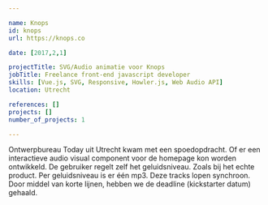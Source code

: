 ```yaml
---

name: Knops
id: knops
url: https://knops.co

date: [2017,2,1]

projectTitle: SVG/Audio animatie voor Knops
jobTitle: Freelance front-end javascript developer
skills: [Vue.js, SVG, Responsive, Howler.js, Web Audio API]
location: Utrecht

references: []
projects: []
number_of_projects: 1

---
```


Ontwerpbureau Today uit Utrecht kwam met een spoedopdracht. Of er een interactieve audio visual component voor de homepage kon worden ontwikkeld. De gebruiker regelt zelf het geluidsniveau. Zoals bij het echte product. Per geluidsniveau is er één mp3. Deze tracks lopen synchroon. Door middel van korte lijnen, hebben we de deadline (kickstarter datum) gehaald.
